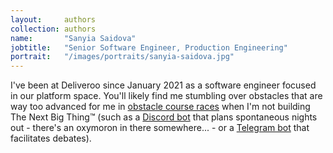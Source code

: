 ```yaml
---
layout:     authors
collection: authors
name:       "Sanyia Saidova"
jobtitle:   "Senior Software Engineer, Production Engineering"
portrait:   "/images/portraits/sanyia-saidova.jpg"
---
```


I've been at Deliveroo since January 2021 as a software engineer focused in our platform space. You'll likely find me stumbling over obstacles that are way too advanced for me in [obstacle course races](https://nuclear-races.co.uk/) when I'm not building The Next Big Thing™ (such as a [Discord bot](https://github.com/sansaid/sponty-bot) that plans spontaneous nights out - there's an oxymoron in there somewhere... - or a [Telegram bot](https://github.com/sansaid/debotbot) that facilitates debates).